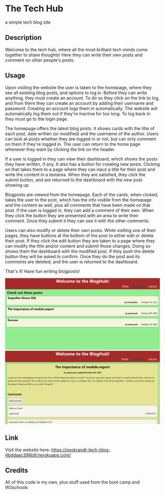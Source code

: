 # The Tech Hub

a simple tech blog site

## Description

Welcome to the tech hub, where all the most brilliant tech minds come together to share thoughts! Here they can write their own posts and comment on other people's posts.

## Usage

Upon visiting the website the user is taken to the homepage, where they see all existing blog posts, and options to log in. Before they can write anything, they must create an account. To do so they click on the link to log, and from there they can create an account by adding their username and password. Creating an account logs them in automatically. The website will automatically log them out if they're inactive for too long. To log back in they must go to the login page.

The homepage offers the latest blog posts. It shows cards with the title of each post, date written (or modified) and the username of the author. Users can look at posts whether they are logged in or not, but can only comment on them if they're logged in. The user can return to the home page whenever they want by clicking the link on the header

If a user is logged in they can view their dashboard, which shows the posts they have written, if any. It also has a button for creating new posts. Clicking on that takes them to a page where they can input a title for their post and write the content in a textarea. When they are satisfied, they click the submit button, and are returned to the dashboard with the new post showing up

Blogposts are viewed from the homepage. Each of the cards, when clicked, takes the user to the post, which has the info visible from the homepage and the content as well, plus all comments that have been made on that post. If the user is logged in, they can add a comment of their own. When they click the button they are presented with an area to write their comment. Once they submit it they can see it with the other comments.

Users can also modify or delete their own posts. While visiting one of their pages, they have buttons at the bottom of the post to either edit or delete their post. If they click the edit button they are taken to a page where they can modify the title and/or content and submit those changes. Doing so shows them the dashboard with the modified post. If they push the delete button they will be asked to confirm. Once they do the post and its comments are deleted, and the user is returned to the dashboard.

That's it! Have fun writing blogposts!

![Screenshot of the homepage](./homepage-screenshot.png)
![Screenshot of a blog post with comments](./blogpost-screenshot.png)

## Link

Visit the website here:
https://npokrandt-tech-blog-4bddaac396b9.herokuapp.com/

## Credits

All of this code is my own, plus stuff used from the boot camp and W3schools

